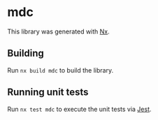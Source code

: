 # mdc

This library was generated with [Nx](https://nx.dev).

## Building

Run `nx build mdc` to build the library.

## Running unit tests

Run `nx test mdc` to execute the unit tests via [Jest](https://jestjs.io).
